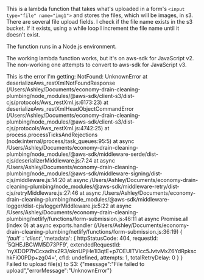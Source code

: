 This is a lambda function that takes what's uploaded in a form's `<input type="file" name="img1">` and stores the files, which will be images, in s3. There are several file upload fields. I check if the file name exists in the s3 bucket. If it exists, using a while loop I increment the file name until it doesn't exist.

The function runs in a Node.js environment.

The working lambda function works, but it's on aws-sdk for JavaScript v2. The non-working one attempts to convert to aws-sdk for JavaScript v3.

This is the error I'm getting:
NotFound: UnknownError
at deserializeAws_restXmlNotFoundResponse (/Users/Ashley/Documents/economy-drain-cleaning-plumbing/node_modules/@aws-sdk/client-s3/dist-cjs/protocols/Aws_restXml.js:6173:23)
at deserializeAws_restXmlHeadObjectCommandError (/Users/Ashley/Documents/economy-drain-cleaning-plumbing/node_modules/@aws-sdk/client-s3/dist-cjs/protocols/Aws_restXml.js:4742:25)
at process.processTicksAndRejections (node:internal/process/task_queues:95:5)
at async /Users/Ashley/Documents/economy-drain-cleaning-plumbing/node_modules/@aws-sdk/middleware-serde/dist-cjs/deserializerMiddleware.js:7:24
at async /Users/Ashley/Documents/economy-drain-cleaning-plumbing/node_modules/@aws-sdk/middleware-signing/dist-cjs/middleware.js:14:20
at async /Users/Ashley/Documents/economy-drain-cleaning-plumbing/node_modules/@aws-sdk/middleware-retry/dist-cjs/retryMiddleware.js:27:46
at async /Users/Ashley/Documents/economy-drain-cleaning-plumbing/node_modules/@aws-sdk/middleware-logger/dist-cjs/loggerMiddleware.js:5:22
at async /Users/Ashley/Documents/economy-drain-cleaning-plumbing/netlify/functions/form-submission.js:46:11
at async Promise.all (index 0)
at async exports.handler (/Users/Ashley/Documents/economy-drain-cleaning-plumbing/netlify/functions/form-submission.js:36:19) {
'$fault': 'client',
  '$metadata': {
httpStatusCode: 404,
requestId: '5QHEJBCWM5D73PF9',
extendedRequestId: 'nyXDOP7hCcxadhx2R3/oknUPjHe1I3qtE+p7OEUITVlcc5JvtvMxZ6YdRpkschkFiO0PDp+zg04=',
cfId: undefined,
attempts: 1,
totalRetryDelay: 0
}
}
Failed to upload file(s) to S3: {"message":"File failed to upload","errorMessage":"UnknownError"}
